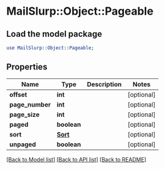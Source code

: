 # MailSlurp::Object::Pageable

## Load the model package
```perl
use MailSlurp::Object::Pageable;
```

## Properties
Name | Type | Description | Notes
------------ | ------------- | ------------- | -------------
**offset** | **int** |  | [optional] 
**page_number** | **int** |  | [optional] 
**page_size** | **int** |  | [optional] 
**paged** | **boolean** |  | [optional] 
**sort** | [**Sort**](Sort) |  | [optional] 
**unpaged** | **boolean** |  | [optional] 

[[Back to Model list]](../README#documentation-for-models) [[Back to API list]](../README#documentation-for-api-endpoints) [[Back to README]](../README)


